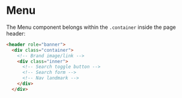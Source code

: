 # Menu

The Menu component belongs within the `.container` inside the page header:

```html
<header role="banner">
  <div class="container">
    <!-- Brand image/link -->
    <div class="inner">
      <!-- Search toggle button -->
      <!-- Search form -->
      <!-- Nav landmark -->
    </div>
  </div>
```
